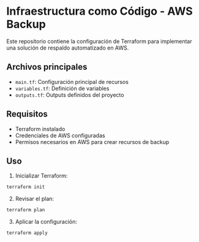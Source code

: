 # Infraestructura como Código - AWS Backup

Este repositorio contiene la configuración de Terraform para implementar una solución de respaldo automatizado en AWS.

## Archivos principales

- `main.tf`: Configuración principal de recursos
- `variables.tf`: Definición de variables
- `outputs.tf`: Outputs definidos del proyecto

## Requisitos

- Terraform instalado
- Credenciales de AWS configuradas
- Permisos necesarios en AWS para crear recursos de backup

## Uso

1. Inicializar Terraform:
```bash
terraform init
```

2. Revisar el plan:
```bash
terraform plan
```

3. Aplicar la configuración:
```bash
terraform apply
```
